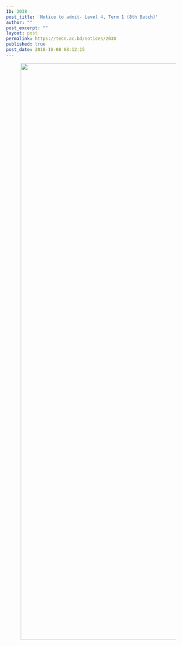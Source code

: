 ```yaml
---
ID: 2038
post_title: 'Notice to admit- Level 4, Term 1 (8th Batch)'
author: ""
post_excerpt: ""
layout: post
permalink: https://tecn.ac.bd/notices/2038
published: true
post_date: 2018-10-08 08:12:15
---
```

<!-- wp:image {"id":7455,"width":961,"height":1577} -->
<figure class="wp-block-image is-resized"><img src="https://tecn.ac.bd/media/sites/2/2018/12/43244151_2112423852343101_7789560036161748992_o.jpg" alt="" class="wp-image-7455" width="961" height="1577"/></figure>
<!-- /wp:image -->